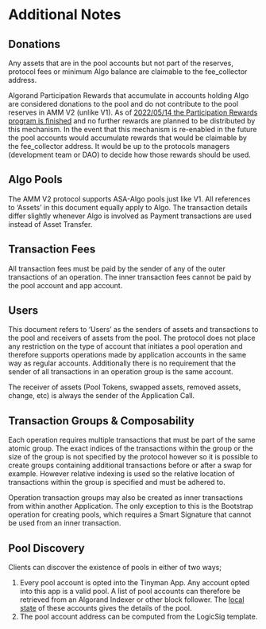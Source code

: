 # Additional Notes

## **Donations**

Any assets that are in the pool accounts but not part of the reserves, protocol fees or minimum Algo balance are claimable to the fee\_collector address.

Algorand Participation Rewards that accumulate in accounts holding Algo are considered donations to the pool and do not contribute to the pool reserves in AMM V2 (unlike V1). As of [2022/05/14 the Participation Rewards program is finished](https://algorand.foundation/faq#participation-rewards-) and no further rewards are planned to be distributed by this mechanism. In the event that this mechanism is re-enabled in the future the pool accounts would accumulate rewards that would be claimable by the fee\_collector address. It would be up to the protocols managers (development team or DAO) to decide how those rewards should be used.

## **Algo Pools**

The AMM V2 protocol supports ASA-Algo pools just like V1. All references to ‘Assets’ in this document equally apply to Algo. The transaction details differ slightly whenever Algo is involved as Payment transactions are used instead of Asset Transfer.

## **Transaction Fees**

All transaction fees must be paid by the sender of any of the outer transactions of an operation. The inner transaction fees cannot be paid by the pool account and app account.

## **Users**

This document refers to ‘Users’ as the senders of assets and transactions to the pool and receivers of assets from the pool. The protocol does not place any restriction on the type of account that initiates a pool operation and therefore supports operations made by application accounts in the same way as regular accounts. Additionally there is no requirement that the sender of all transactions in an operation group is the same account.

The receiver of assets (Pool Tokens, swapped assets, removed assets, change, etc) is always the sender of the Application Call.

## **Transaction Groups & Composability**

Each operation requires multiple transactions that must be part of the same atomic group. The exact indices of the transactions within the group or the size of the group is not specified by the protocol however so it is possible to create groups containing additional transactions before or after a swap for example. However relative indexing is used so the relative location of transactions within the group is specified and must be adhered to.

Operation transaction groups may also be created as inner transactions from within another Application. The only exception to this is the Bootstrap operation for creating pools, which requires a Smart Signature that cannot be used from an inner transaction.

## **Pool Discovery**

Clients can discover the existence of pools in either of two ways;

1. Every pool account is opted into the Tinyman App. Any account opted into this app is a valid pool. A list of pool accounts can therefore be retrieved from an Algorand Indexer or other block follower. The [local state](../v2-integration/protocol-methods/state-data.md#local-state-pool) of these accounts gives the details of the pool.
2. The pool account address can be computed from the LogicSig template.
